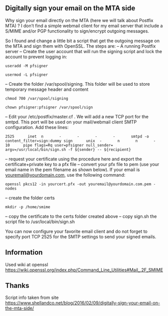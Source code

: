 ## Digitally sign your email on the MTA side

Why sign your email directly on the MTA (here we will talk about Postfix MTA) ? I don’t find a simple webmail client for my email server that include a S/MIME and/or PGP functionality to sign/encrypt outgoing messages.

So I found and change a little bit a script that get the outgoing message on the MTA and sign them with OpenSSL. The steps are:
– A running Postfix server
– Create the user account that will run the signing script and lock the account to prevent logging in:

`useradd -M pfsigner`

`usermod -L pfsigner`

– Create the folder /var/spool/signing. This folder will be used to store temporary message header and content

`chmod 700 /var/spool/signing`

`chown pfsigner:pfsigner /var/spool/sign`

– Edit your /etc/postfix/master.cf . We will add a new TCP port for the smtpd. This port will be used on your mail/webmail client SMTP configuration. Add these lines:

`2525      inet  n       -       -       -       -       smtpd
  -o content_filter=sign:dummy
sign      unix  -       n       n       -       10      pipe
  flags=Rq user=pfsigner null_sender=
  argv=/usr/local/bin/sign.sh -f ${sender} -- ${recipient}`

– request your certificate using the procedure here and export the certificate+private key to a pfx file
– convert your pfx file to pem (use your email name in the pem filename as shown below). If your email is youremail@yourdomain.com, use the following command:

`openssl pkcs12 -in yourcert.pfx -out youremail@yourdomain.com.pem -nodes`

– create the folder certs

`mkdir -p /home/smime`

– copy the certificate to the certs folder created above
– copy sign.sh the script file to /usr/local/bin/sign.sh

You can now configure your favorite email client and do not forget to specify port TCP 2525 for the SMTP settings to send your signed emails.

## Information
Used wiki at openssl https://wiki.openssl.org/index.php/Command_Line_Utilities#Mail_.2F_SMIME

## Thanks
Script info taken from site https://www.shellandco.net/blog/2016/02/09/digitally-sign-your-email-on-the-mta-side/
